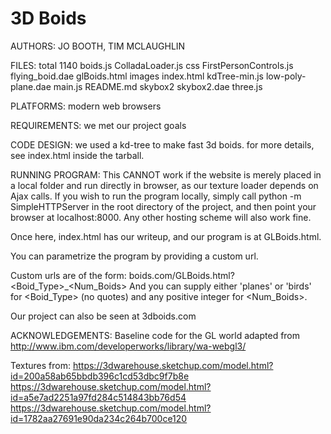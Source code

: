 3D Boids
==============
AUTHORS: JO BOOTH, TIM MCLAUGHLIN

FILES:
total 1140
boids.js
ColladaLoader.js
css
FirstPersonControls.js
flying_boid.dae
glBoids.html
images
index.html
kdTree-min.js
low-poly-plane.dae
main.js
README.md
skybox2
skybox2.dae
three.js

PLATFORMS:
modern web browsers

REQUIREMENTS:
we met our project goals

CODE DESIGN:
we used a kd-tree to make fast 3d boids. for more details, see index.html inside the tarball.

RUNNING PROGRAM:
This CANNOT work if the website is merely placed in a local folder and run directly in browser, as our texture loader depends on Ajax calls. If you wish to run the program locally, simply call python -m SimpleHTTPServer in the root directory of the project, and then point your browser at localhost:8000. Any other hosting scheme will also work fine.

Once here, index.html has our writeup, and our program is at GLBoids.html.

You can parametrize the program by providing a custom url.

Custom urls are of the form: boids.com/GLBoids.html?<Boid_Type>_<Num_Boids>
And you can supply either 'planes' or 'birds' for <Boid_Type> (no quotes) and any positive integer for <Num_Boids>.

Our project can also be seen at 3dboids.com

ACKNOWLEDGEMENTS:
Baseline code for the GL world adapted from
  http://www.ibm.com/developerworks/library/wa-webgl3/

Textures from:
https://3dwarehouse.sketchup.com/model.html?id=200a58ab65bbdb396c1cd53dbc9f7b8e
https://3dwarehouse.sketchup.com/model.html?id=a5e7ad2251a97fd284c514843bb76d54
https://3dwarehouse.sketchup.com/model.html?id=1782aa27691e90da234c264b700ce120
